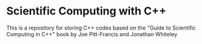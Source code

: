 # Scientific Computing with C++

This is a repository for storing C++ codes based on the "Guide to Scientific Computing in C++" book by Joe Pitt-Francis and Jonathan Whiteley
